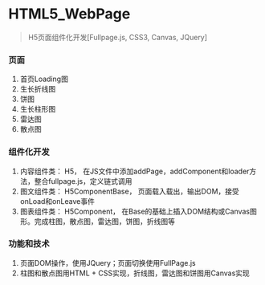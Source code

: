 HTML5_WebPage
===========================
> H5页面组件化开发[Fullpage.js, CSS3, Canvas, JQuery]

### 页面
1. 首页Loading图
2. 生长折线图
3. 饼图
4. 生长柱形图
5. 雷达图
6. 散点图

### 组件化开发

1. 内容组件类： H5， 在JS文件中添加addPage，addComponent和loader方法，整合fullpage.js，定义链式调用
2. 图文组件类： H5ComponentBase， 页面载入载出，输出DOM，接受onLoad和onLeave事件
3. 图表组件类： H5Component， 在Base的基础上插入DOM结构或Canvas图形。完成柱图，散点图，雷达图，饼图，折线图等

### 功能和技术
1. 页面DOM操作，使用JQuery；页面切换使用FullPage.js
2. 柱图和散点图用HTML + CSS实现，折线图，雷达图和饼图用Canvas实现





